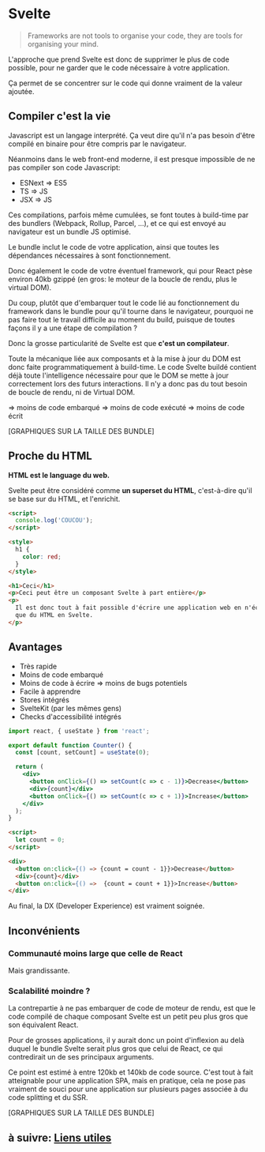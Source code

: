 # Svelte

> Frameworks are not tools to organise your code, they are tools for organising your mind.

L'approche que prend Svelte est donc de supprimer le plus de code possible, pour ne garder que le code nécessaire à votre application.

Ça permet de se concentrer sur le code qui donne vraiment de la valeur ajoutée.

## Compiler c'est la vie

Javascript est un langage interprété. Ça veut dire qu'il n'a pas besoin d'être compilé en binaire pour être compris par le navigateur.

Néanmoins dans le web front-end moderne, il est presque impossible de ne pas compiler son code Javascript:

- ESNext => ES5
- TS => JS
- JSX => JS

Ces compilations, parfois même cumulées, se font toutes à build-time par des bundlers (Webpack, Rollup, Parcel, ...), et ce qui est envoyé au navigateur est un bundle JS optimisé.

Le bundle inclut le code de votre application, ainsi que toutes les dépendances nécessaires à sont fonctionnement.

Donc également le code de votre éventuel framework, qui pour React pèse environ 40kb gzippé (en gros: le moteur de la boucle de rendu, plus le virtual DOM).

Du coup, plutôt que d'embarquer tout le code lié au fonctionnement du framework dans le bundle pour qu'il tourne dans le navigateur, pourquoi ne pas faire tout le travail difficile au moment du build, puisque de toutes façons il y a une étape de compilation ?

Donc la grosse particularité de Svelte est que **c'est un compilateur**.

Toute la mécanique liée aux composants et à la mise à jour du DOM est donc faite programmatiquement à build-time. Le code Svelte buildé contient déjà toute l'intelligence nécessaire pour que le DOM se mette à jour correctement lors des futurs interactions. Il n'y a donc pas du tout besoin de boucle de rendu, ni de Virtual DOM.

=> moins de code embarqué
=> moins de code exécuté
=> moins de code écrit

[GRAPHIQUES SUR LA TAILLE DES BUNDLE]

## Proche du HTML

**HTML est le language du web.**

Svelte peut être considéré comme **un superset du HTML**, c'est-à-dire qu'il se base sur du HTML, et l'enrichit.

```html
<script>
  console.log('COUCOU');
</script>

<style>
  h1 {
    color: red;
  }
</style>

<h1>Ceci</h1>
<p>Ceci peut être un composant Svelte à part entière</p>
<p>
  Il est donc tout à fait possible d'écrire une application web en n'écrivant
  que du HTML en Svelte.
</p>
```

## Avantages

- Très rapide
- Moins de code embarqué
- Moins de code à écrire => moins de bugs potentiels
- Facile à apprendre
- Stores intégrés
- SvelteKit (par les mêmes gens)
- Checks d'accessibilité intégrés

```jsx
import react, { useState } from 'react';

export default function Counter() {
  const [count, setCount] = useState(0);

  return (
    <div>
      <button onClick={() => setCount(c => c - 1)}>Decrease</button>
      <div>{count}</div>
      <button onClick={() => setCount(c => c + 1)}>Increase</button>
    </div>
  );
}
```

```html
<script>
  let count = 0;
</script>

<div>
  <button on:click={() => {count = count - 1}}>Decrease</button>
  <div>{count}</div>
  <button on:click={() =>  {count = count + 1}}>Increase</button>
</div>
```

Au final, la DX (Developer Experience) est vraiment soignée.

## Inconvénients

### Communauté moins large que celle de React

Mais grandissante.

### Scalabilité moindre ?

La contrepartie à ne pas embarquer de code de moteur de rendu, est que le code compilé de chaque composant Svelte est un petit peu plus gros que son équivalent React.

Pour de grosses applications, il y aurait donc un point d'inflexion au delà duquel le bundle Svelte serait plus gros que celui de React, ce qui contredirait un de ses principaux arguments.

Ce point est estimé à entre 120kb et 140kb de code source. C'est tout à fait atteignable pour une application SPA, mais en pratique, cela ne pose pas vraiment de souci pour une application sur plusieurs pages associée à du code splitting et du SSR.

[GRAPHIQUES SUR LA TAILLE DES BUNDLE]

## à suivre: [Liens utiles](./1-5_links.md)
